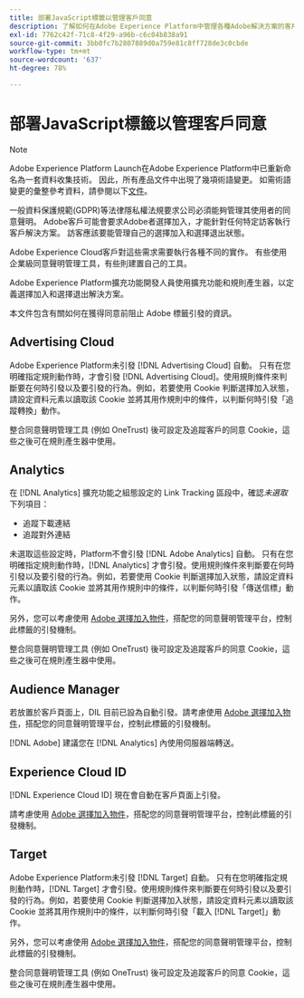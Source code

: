 ```yaml
---
title: 部署JavaScript標籤以管理客戶同意
description: 了解如何在Adobe Experience Platform中管理各種Adobe解決方案的客戶選擇加入和選擇退出訊號。
exl-id: 7762c42f-71c8-4f29-a96b-c6c04b838a91
source-git-commit: 3bb0fc7b2807889d0a759e81c8ff728de3c0cbde
workflow-type: tm+mt
source-wordcount: '637'
ht-degree: 78%

---
```


# 部署JavaScript標籤以管理客戶同意

>[!NOTE]
>
>Adobe Experience Platform Launch在Adobe Experience Platform中已重新命名為一套資料收集技術。 因此，所有產品文件中出現了幾項術語變更。 如需術語變更的彙整參考資料，請參閱以下[文件](../../term-updates.md)。

一般資料保護規範(GDPR)等法律隱私權法規要求公司必須能夠管理其使用者的同意聲明。 Adobe客戶可能會要求Adobe者選擇加入，才能針對任何特定訪客執行客戶解決方案。 訪客應該要能管理自己的選擇加入和選擇退出狀態。

Adobe Experience Cloud客戶對這些需求需要執行各種不同的實作。 有些使用企業級同意聲明管理工具，有些則建置自己的工具。

Adobe Experience Platform擴充功能開發人員使用擴充功能和規則產生器，以定義選擇加入和選擇退出解決方案。

本文件包含有關如何在獲得同意前阻止 Adobe 標籤引發的資訊。

## Advertising Cloud

Adobe Experience Platform未引發 [!DNL Advertising Cloud] 自動。 只有在您明確指定規則動作時，才會引發 [!DNL Advertising Cloud]。使用規則條件來判斷要在何時引發以及要引發的行為。例如，若要使用 Cookie 判斷選擇加入狀態，請設定資料元素以讀取該 Cookie 並將其用作規則中的條件，以判斷何時引發「追蹤轉換」動作。

整合同意聲明管理工具 (例如 OneTrust) 後可設定及追蹤客戶的同意 Cookie，這些之後可在規則產生器中使用。

## Analytics

在 [!DNL Analytics] 擴充功能之組態設定的 Link Tracking 區段中，確認&#x200B;*未選取*&#x200B;下列項目：

* 追蹤下載連結
* 追蹤對外連結

未選取這些設定時，Platform不會引發 [!DNL Adobe Analytics] 自動。 只有在您明確指定規則動作時，[!DNL Analytics] 才會引發。使用規則條件來判斷要在何時引發以及要引發的行為。例如，若要使用 Cookie 判斷選擇加入狀態，請設定資料元素以讀取該 Cookie 並將其用作規則中的條件，以判斷何時引發「傳送信標」動作。

另外，您可以考慮使用 [Adobe 選擇加入物件](https://experienceleague.adobe.com/docs/id-service/using/implementation/opt-in-service/optin-overview.html?lang=zh-Hant)，搭配您的同意聲明管理平台，控制此標籤的引發機制。

整合同意聲明管理工具 (例如 OneTrust) 後可設定及追蹤客戶的同意 Cookie，這些之後可在規則產生器中使用。

## Audience Manager

若放置於客戶頁面上，DIL 目前已設為自動引發。請考慮使用 [Adobe 選擇加入物件](https://experienceleague.adobe.com/docs/id-service/using/implementation/opt-in-service/optin-overview.html?lang=zh-Hant)，搭配您的同意聲明管理平台，控制此標籤的引發機制。

[!DNL Adobe] 建議您在 [!DNL Analytics] 內使用伺服器端轉送。

## Experience Cloud ID

[!DNL Experience Cloud ID] 現在會自動在客戶頁面上引發。

請考慮使用 [Adobe 選擇加入物件](https://experienceleague.adobe.com/docs/id-service/using/implementation/opt-in-service/optin-overview.html?lang=zh-Hant)，搭配您的同意聲明管理平台，控制此標籤的引發機制。

## Target

Adobe Experience Platform未引發 [!DNL Target] 自動。 只有在您明確指定規則動作時，[!DNL Target] 才會引發。使用規則條件來判斷要在何時引發以及要引發的行為。例如，若要使用 Cookie 判斷選擇加入狀態，請設定資料元素以讀取該 Cookie 並將其用作規則中的條件，以判斷何時引發「載入 [!DNL Target]」動作。

另外，您可以考慮使用 [Adobe 選擇加入物件](https://experienceleague.adobe.com/docs/id-service/using/implementation/opt-in-service/optin-overview.html?lang=zh-Hant)，搭配您的同意聲明管理平台，控制此標籤的引發機制。

整合同意聲明管理工具 (例如 OneTrust) 後可設定及追蹤客戶的同意 Cookie，這些之後可在規則產生器中使用。
